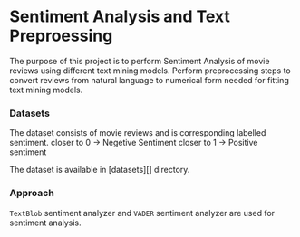 # Sentiment Analysis and Text Preproessing

The purpose of this project is to perform Sentiment Analysis of movie reviews using different text mining models. Perform preprocessing steps to convert reviews from natural language to numerical form needed for fitting text mining models.


### Datasets

The dataset consists of movie reviews and is corresponding labelled sentiment.
closer to 0 -> Negetive Sentiment
closer to 1 -> Positive sentiment

The dataset is available in [datasets][] directory.

[1]:./datasets/


### Approach

`TextBlob` sentiment analyzer and `VADER` sentiment analyzer are used for sentiment analysis. 
